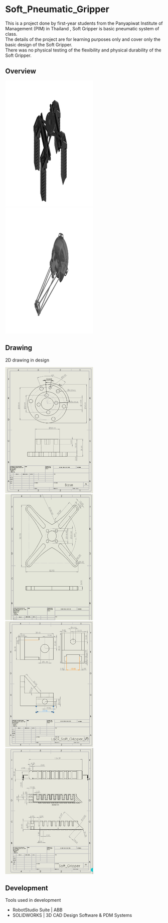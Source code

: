 # Soft_Pneumatic_Gripper

This is a project done by first-year students from the Panyapiwat Institute of Management (PIM) in Thailand , Soft Gripper is basic pneumatic system of class. <br>
The details of the project are for learning purposes only and cover only the basic design of the Soft Gripper. <br>
There was no physical testing of the flexibility and physical durability of the Soft Gripper. <br>

## Overview

<img src="./design/png/Soft.png" alt="gripper" width="280" height="400"> <img src="./design/png/Soft1.png" alt="robot" width="280" height="400"> <br>

## Drawing
2D drawing in design

<img src="./Drawing/Base.png" alt="Base" width="280" height="400"> <img src="./Drawing/Gripper.png" alt="Gripper" width="280" height="400"> <br>
<img src="./Drawing/Lock.png" alt="Lock" width="280" height="400"> <img src="./Drawing/Soft_Gripper.png" alt="Soft_Gripper" width="280" height="400">

## Development
Tools used in development
- RobotStudio Suite | ABB
- SOLIDWORKS | 3D CAD Design Software & PDM Systems
